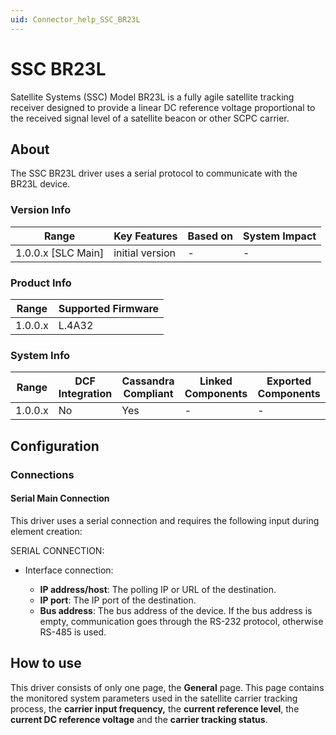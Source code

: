 ```yaml
---
uid: Connector_help_SSC_BR23L
---
```


# SSC BR23L

Satellite Systems (SSC) Model BR23L is a fully agile satellite tracking receiver designed to provide a linear DC reference voltage proportional to the received signal level of a satellite beacon or other SCPC carrier.

## About

The SSC BR23L driver uses a serial protocol to communicate with the BR23L device.

### Version Info

| **Range**            | **Key Features** | **Based on** | **System Impact** |
|----------------------|------------------|--------------|-------------------|
| 1.0.0.x \[SLC Main\] | initial version  | \-           | \-                |

### Product Info

| **Range** | **Supported Firmware** |
|-----------|------------------------|
| 1.0.0.x   | L.4A32                 |

### System Info

| **Range** | **DCF Integration** | **Cassandra Compliant** | **Linked Components** | **Exported Components** |
|-----------|---------------------|-------------------------|-----------------------|-------------------------|
| 1.0.0.x   | No                  | Yes                     | \-                    | \-                      |

## Configuration

### Connections

#### Serial Main Connection

This driver uses a serial connection and requires the following input during element creation:

SERIAL CONNECTION:

- Interface connection:

  - **IP address/host**: The polling IP or URL of the destination.
  - **IP port**: The IP port of the destination.
  - **Bus address**: The bus address of the device. If the bus address is empty, communication goes through the RS-232 protocol, otherwise RS-485 is used.

## How to use

This driver consists of only one page, the **General** page. This page contains the monitored system parameters used in the satellite carrier tracking process, the **carrier input frequency,** the **current reference level**, the **current DC reference voltage** and the **carrier tracking status**.
